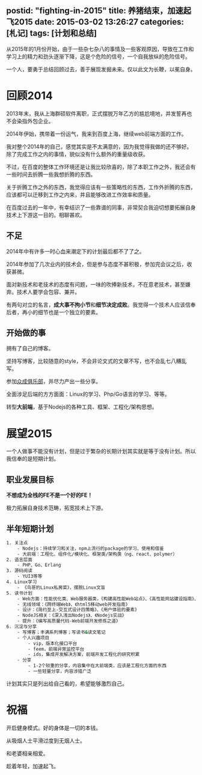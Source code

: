 postid: "fighting-in-2015"
title: 养猪结束，加速起飞2015
date: 2015-03-02 13:26:27
categories: [札记]
tags: [计划和总结]
---

从2015年的1月份开始，由于一些杂七杂八的事情及一些客观原因，导致在工作和学习上的精力和劲头逐渐下降，这是个危险的信号，一个自我放纵的危险信号。

一个人，要勇于总结回顾过去，善于展现发掘未来。仅以此文为长鞭，以冕自身。

# 回顾2014

2013年末，我从上海群硕软件离职，正式摆脱万年乙方的尴尬境地，并发誓再也不会染指外包企业。

2014年伊始，携带着一份运气，我来到百度上海，继续web前端方面的工作。

我对整个2014年的自己，感觉其实是不太满意的，因为我觉得我做的还不够好。除了完成工作之内的事情，貌似没有什么额外的重量级收获。

不过，在百度的整体工作环境还是让我比较欣喜的，除了本职工作之外，我还会有一些时间去折腾一些我想折腾的东西。

关于折腾工作之外的东西，我觉得应该有一些策略性的东西，工作外折腾的东西，应该都可以迁移到工作之内来，并且能够改进工作效率和质量。

在百度过去的一年中，有幸结识了一些靠谱的同事，非常契合我迫切想要拓展自身技术上下游这一目的。相聊甚欢。

## 不足

2014年中有许多一时心血来潮定下的计划最后都不了了之。

2014年参加了几次业内的技术会，但是参与态度不甚积极，参加完会议之后，收获甚微。

面对新技术和老技术的态度有问题，一味的吹捧新技术，不在意老技术，甚至嫌弃。技术人要学会包容、兼并。

有两句对立的名言，**成大事不拘小节**和**细节决定成败**。我觉得一个技术人应该信奉后者，再小的细节也是一个独立的要素。

## 开始做的事

拥有了自己的博客。

坚持写博客，比较随意的style，不会非论文式的文章不写，也不会乱七八糟乱写。

参加[众成俱乐部](http://happytechgroup.github.io/)，并尽力产出一些分享。

全面涉足后端的方方面面：Linux的学习、Php/Go语言的学习、等等。

转型**大前端**，基于Nodejs的各种工具、框架、工程化/架构思想。



# 展望2015

一个人做事不能没有计划，但是过于繁杂的长期计划其实就是等于没有计划。所以我信奉的是短期计划。

## 职业发展目标

**不想成为全栈的FE不是一个好的FE！**

极力拓展自身技术范畴，拓宽技术上下游。

## 半年短期计划

```bash
1. 关注点
    - Nodejs：持续学习和关注，npm上流行的package的学习、使用和借鉴
    - 大前端：工程化、组件化/模块化、框架类/架构类（ng、react、polymer）
2. 语言层面
    - PHP、Go、Erlang
3. 源码阅读
    - YUI3等等
4. Linux学习
    - 《鸟哥的Linux私房菜》，摆脱Linux文盲
5. 读书计划
    - Web方面：性能优化类、Web服务器类，《构建高性能Web站点》、《高性能网站建设指南》、《高性能网站建设进阶指南》
    - 无线领域：《跨终端Web》、《html5移动web开发指南》
    - 设计：《简约至上-交互式设计四策略》、《用户体验的要素》
    - NodeJS相关：《深入浅出Nodejs》、《Nodejs实战》
    - 提升：《编写高质量代码-Web前端开发修炼之道》
6. 沉淀与分享
    - 写博客；丰满系列博客；写读书&读文笔记
    - 个人兴趣项目
        - vip，版本化接口平台
        - feem，前端异常监控平台
        - ids，集成开发解决方案，前端开发工程化的研究积累
    - 分享
        - 1-2个较重的分享，内容集中在大前端类，应该是工程化方面的东西
        - 一些轻量分享，内容涉猎广泛
```

计划其实只是列出给自己看的，希望能够激烈自己。

# 祝福

开启健身模式。好的身体是一切的本钱。

从吸烟人士平滑过度到无烟人士。

和老婆相亲相爱。

趁着年轻，加速起飞。


